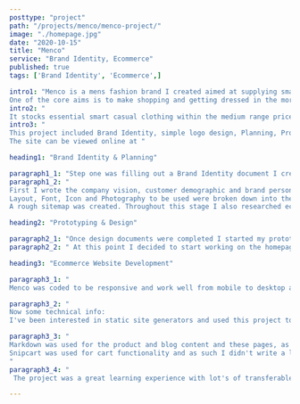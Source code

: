 ```yaml
---
posttype: "project"
path: "/projects/menco/menco-project/"
image: "./homepage.jpg"
date: "2020-10-15"
title: "Menco"
service: "Brand Identity, Ecommerce"
published: true
tags: ['Brand Identity', 'Ecommerce',]

intro1: "Menco is a mens fashion brand I created aimed at supplying smart dress to young professionals.
One of the core aims is to make shopping and getting dressed in the morning rush as simple as possible for this demographic."
intro2: "
It stocks essential smart casual clothing within the medium range price bracket embracing essential color tones and well fitting clothing, tees, shorts, jeans, hemleys, polos, pants, shirts etc."
intro3: "
This project included Brand Identity, simple logo design, Planning, Prototyping and Eccomerce web design.
The site can be viewed online at "

heading1: "Brand Identity & Planning"

paragraph1_1: "Step one was filling out a Brand Identity document I created based on research and previous projects, the aim of which is to gather a base understanding of the project and set the stage for planning and prototyping."
paragraph1_2: "
First I wrote the company vision, customer demographic and brand personality. Then brainstormed names, eventuelly coming up with Menco.
Layout, Font, Icon and Photography to be used were broken down into their purpose and seperate documents created for selection or creation. 
A rough sitemap was created. Throughout this stage I also researched ecommerce best practices and made a list of some similar websites to get a sense of industry standards, compitition and to make sure I was creating something original." 

heading2: "Prototyping & Design"

paragraph2_1: "Once design documents were completed I started my prototyping in adobe xd and photoshop. Basic mobile layouts for each page were created based on the design docs, and then desktop layouts as well as some hero logo and subtitle options were also created, all of which were revisioned after feedback was gathered."
paragraph2_2: " At this point I decided to start working on the homepage in html and would come back later to prototype other sections or just use the plan documents, mobile draft and html depending on the complexity of the page."

heading3: "Ecommerce Website Development"

paragraph3_1: "
Menco was coded to be responsive and work well from mobile to desktop and everything inbetween, text and images scale, animated hamburger menus are used, lazy loading and image optimization etc. The best examples of this are the nav bar, products page and customer care page."

paragraph3_2: "
Now some technical info:
I've been interested in static site generators and used this project to test their limits. Challinging myself to create a static eccomerce site, Gatsby, a react based framework, is the static site generator I opted for. After some research react seemed to be the most practical and used JavaScript library, which I thought would transfer well to future projects, and gatsby was the static site generator I saw the most potential in (although Next.js was a close second). "

paragraph3_3: "
Markdown was used for the product and blog content and these pages, as well as the list components to display their links, were created programmatically.
Snipcart was used for cart functionality and as such I didn't write a lot of backend code, however I did filter through the content using GraphQl, a data query and manipulation language for APIs. Also I used emotion for css, to make things easier. Netlify CMS has been integrated and the project is easy to update, however after finishing the project and doing more research around the practicalitys of Ecommerce in the real world I would opt for a different development stack. 
"
paragraph3_4: "
 The project was a great learning experience with lot's of transferable knowlede gained: planning, design, pwas, react, apis, graphql, cms, JAMstack etc. and I succeded in my challenge of creating a full blown static eccomerece on gatsby. If you have any feedback or questions I'd love to hear from you, Daniel. "

---
```





